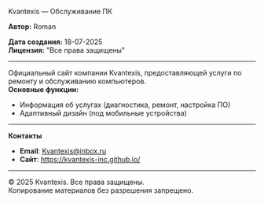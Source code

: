Kvantexis — Обслуживание ПК

**Автор:** Roman

**Дата создания:** 18-07-2025  
**Лицензия:** "Все права защищены"


---

Официальный сайт компании Kvantexis, предоставляющей услуги по ремонту и обслуживанию компьютеров.  
**Основные функции:**
- Информация об услугах (диагностика, ремонт, настройка ПО)
- Адаптивный дизайн (под мобильные устройства)

---

**Контакты**
- **Email**: Kvantexis@inbox.ru
- **Сайт**: https://kvantexis-inc.github.io/

---

© 2025 Kvantexis. Все права защищены.  
Копирование материалов без разрешения запрещено.
